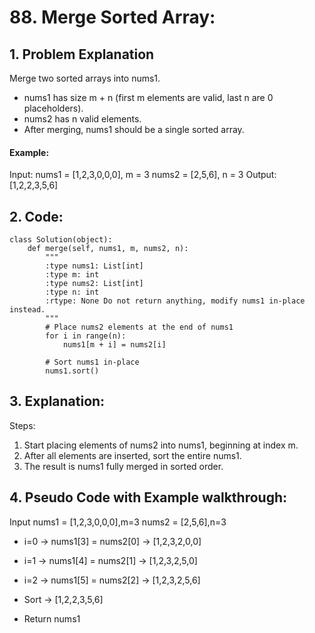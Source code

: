# 88. Merge Sorted Array:

## 1. Problem Explanation

Merge two sorted arrays into nums1.
- nums1 has size m + n (first m elements are valid, last n are 0 placeholders).
- nums2 has n valid elements.
- After merging, nums1 should be a single sorted array.
#### Example:
Input:  nums1 = [1,2,3,0,0,0], m = 3
        nums2 = [2,5,6], n = 3
Output: [1,2,2,3,5,6]

## 2. Code:
```
class Solution(object):
    def merge(self, nums1, m, nums2, n):
        """
        :type nums1: List[int]
        :type m: int
        :type nums2: List[int]
        :type n: int
        :rtype: None Do not return anything, modify nums1 in-place instead.
        """
        # Place nums2 elements at the end of nums1
        for i in range(n):
            nums1[m + i] = nums2[i]

        # Sort nums1 in-place
        nums1.sort()
```

## 3. Explanation:
Steps:
1. Start placing elements of nums2 into nums1, beginning at index m.
2. After all elements are inserted, sort the entire nums1.
3. The result is nums1 fully merged in sorted order.

## 4. Pseudo Code with Example walkthrough:
  Input 
    nums1 = [1,2,3,0,0,0],m=3
    nums2 = [2,5,6],n=3
- i=0 → nums1[3] = nums2[0] → [1,2,3,2,0,0]

- i=1 → nums1[4] = nums2[1] → [1,2,3,2,5,0]

- i=2 → nums1[5] = nums2[2] → [1,2,3,2,5,6]

- Sort → [1,2,2,3,5,6]

- Return nums1
